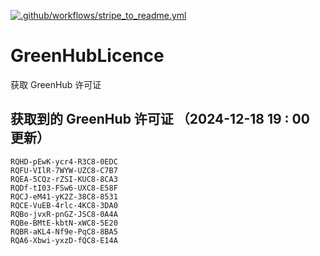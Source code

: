 [![.github/workflows/stripe_to_readme.yml](https://github.com/zjx-kimi/GreenHubLicence/actions/workflows/stripe_to_readme.yml/badge.svg)](https://github.com/zjx-kimi/GreenHubLicence/actions/workflows/stripe_to_readme.yml)
# GreenHubLicence
获取 GreenHub 许可证
## 获取到的 GreenHub 许可证 （2024-12-18 19 : 00 更新）
```
RQHD-pEwK-ycr4-R3C8-0EDC
RQFU-VIlR-7WYW-UZC8-C7B7
RQEA-5CQz-rZSI-KUC8-8CA3
RQDf-tI03-FSw6-UXC8-E58F
RQCJ-eM41-yK2Z-38C8-8531
RQCE-VuEB-4rlc-4KC8-3DA0
RQBo-jvxR-pnGZ-JSC8-0A4A
RQBe-BMtE-kbtN-xWC8-5E20
RQBR-aKL4-Nf9e-PqC8-8BA5
RQA6-Xbwi-yxzD-fQC8-E14A
```
